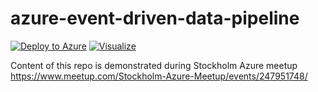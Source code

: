 # azure-event-driven-data-pipeline
[![Deploy to Azure](http://azuredeploy.net/deploybutton.png)](https://azuredeploy.net/)
[![Visualize](http://armviz.io/visualizebutton.png)](http://armviz.io/#/?load=https%3A%2F%2Fraw.githubusercontent.com%2Fsyedhassaanahmed%2Fazure-event-driven-data-pipeline%2Fmaster%2Fazuredeploy.json)

Content of this repo is demonstrated during Stockholm Azure meetup https://www.meetup.com/Stockholm-Azure-Meetup/events/247951748/
